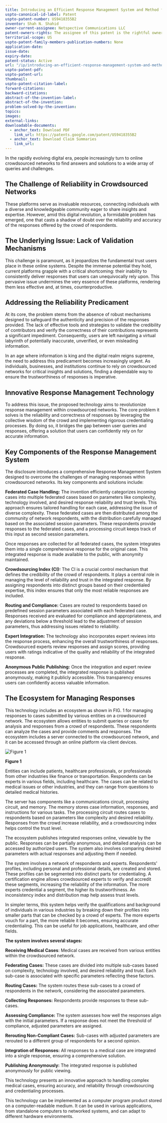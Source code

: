 ```yaml
---
title: Introducing an Efficient Response Management System and Method for Crowdsourced Networks
uspto-canonical-id-label: Patent
uspto-patent-number: US9418355B2
inventor: Shah N. Shahid
owner-current-assignee: Netspective Communications LLC
patent-owners-rights: The assignee of this patent is the rightful owner of all associated rights and privileges, including the exclusive right to sell, license, and enforce the patent. Any transfer, sale, or licensing of the patent by parties other than the assignee requires explicit written authorization.
territorial-scope: US
uspto-patent-family-members-publication-numbers: None
application-date: 
issue-date: 
expiry-date: 
patent-status: Active
url: "/ip/introducing-an-efficient-response-management-system-and-method-for-crowdsourced-networks"
uspto-patent-pdf:
uspto-patent-url:
thumbnail: 
uspto-patent-citation-label: 
forward-citations: 
backward-citations:
abstract-of-the-invention-label: 
abstract-of-the-invention: 
problem-solved-by-the-invention:
topics: 
images:
external-links: 
downloadable-documents: 
  - anchor_text: Download PDF
    link_url: https://patents.google.com/patent/US9418355B2
  - anchor_text: Download Claim Summaries
    link_url: 
---
```


<!-- *Problem solved by invention* -->

In the rapidly evolving digital era, people increasingly turn to online crowdsourced networks to find answers and solutions to a wide array of queries and challenges. 

## The Challenge of Reliability in Crowdsourced Networks

These platforms serve as invaluable resources, connecting individuals with a diverse and knowledgeable community eager to share insights and expertise. However, amid this digital revolution, a formidable problem has emerged, one that casts a shadow of doubt over the reliability and accuracy of the responses offered by the crowd of respondents.

## The Underlying Issue: Lack of Validation Mechanisms

This challenge is paramount, as it jeopardizes the fundamental trust users place in these online systems. Despite the immense potential they hold, current platforms grapple with a critical shortcoming: their inability to consistently deliver responses that users can unequivocally rely upon. This pervasive issue undermines the very essence of these platforms, rendering them less effective and, at times, counterproductive.

## Addressing the Reliability Predicament

At its core, the problem stems from the absence of robust mechanisms designed to safeguard the authenticity and precision of the responses provided. The lack of effective tools and strategies to validate the credibility of contributors and verify the correctness of their contributions represents a significant impediment. Consequently, users are left navigating a virtual labyrinth of potentially inaccurate, unverified, or even misleading information.

In an age where information is king and the digital realm reigns supreme, the need to address this predicament becomes increasingly urgent. As individuals, businesses, and institutions continue to rely on crowdsourced networks for critical insights and solutions, finding a dependable way to ensure the trustworthiness of responses is imperative. 

<!-- *Technical solution* -->

## Innovative Response Management Technology

To address this issue, the proposed technology aims to revolutionize response management within crowdsourced networks. The core problem it solves is the reliability and correctness of responses by leveraging the collective wisdom of the crowd and implementing rigorous credentialing processes. By doing so, it bridges the gap between user queries and responses, offering a solution that users can confidently rely on for accurate information. 

<!-- *Summary* -->

## Key Components of the Response Management System

The disclosure introduces a comprehensive Response Management System designed to overcome the challenges of managing responses within crowdsourced networks. Its key components and solutions include:

**Federated Case Handling:** The invention efficiently categorizes incoming cases into multiple federated cases based on parameters like complexity, technology involved, and desired response reliability and trust levels. This approach ensures tailored handling for each case, addressing the issue of diverse complexity. These federated cases are then distributed among the community of network respondents, with the distribution carefully managed based on the associated session parameters. These respondents provide responses to the federated cases, and a processing circuit keeps track of this input as second session parameters.

Once responses are collected for all federated cases, the system integrates them into a single comprehensive response for the original case. This integrated response is made available to the public, with anonymity maintained.

**Crowdsourcing Index (CI):** The CI is a crucial control mechanism that defines the credibility of the crowd of respondents. It plays a central role in managing the level of reliability and trust in the integrated response. By assigning respondents into distinct groups based on their credentialed expertise, this index ensures that only the most reliable responses are included.

**Routing and Compliance:** Cases are routed to respondents based on predefined session parameters associated with each federated case. Responses received are evaluated for compliance and appropriateness, and any deviations below a threshold lead to the adjustment of session parameters, thus addressing issues related to reliability.

**Expert Integration:** The technology also incorporates expert reviews into the response process, enhancing the overall trustworthiness of responses. Crowdsourced experts review responses and assign scores, providing users with ratings indicative of the quality and reliability of the integrated response.

**Anonymous Public Publishing:** Once the integration and expert review processes are completed, the integrated response is published anonymously, making it publicly accessible. This transparency ensures users can confidently access valuable information.

## The Ecosystem for Managing Responses

This technology includes an ecosystem as shown in FIG. 1 for managing responses to cases submitted by various entities on a crowdsourced network. The ecosystem allows entities to submit queries or cases for analysis and responses from a crowd of respondents. These respondents can analyze the cases and provide comments and responses. The ecosystem includes a server connected to the crowdsourced network, and it can be accessed through an online platform via client devices.

<div class="center-elements"> 

![Figure 1](US9418355B2-image-1.png)


**Figure 1** 

</div>

Entities can include patients, healthcare professionals, or professionals from other industries like finance or transportation. Respondents can be experts in various fields, including healthcare. The cases can be related to medical issues or other industries, and they can range from questions to detailed medical histories.

The server has components like a communications circuit, processing circuit, and memory. The memory stores case information, responses, and instructions for various tasks. The processing circuit routes cases to respondents based on parameters like complexity and desired reliability. Responses from the crowd increase reliability, and a crowdsourcing index helps control the trust level.

The ecosystem publishes integrated responses online, viewable by the public. Responses can be partially anonymous, and detailed analysis can be accessed by authorized users. The system also involves comparing desired parameters with actual responses and adjusting them if needed.

The system involves a network of respondents and experts. Respondents' profiles, including personal and professional details, are created and stored. These profiles can be segmented into distinct parts for credentialing. A certification engine allows crowdsourced experts to verify and accredit these segments, increasing the reliability of the information. The more experts credential a segment, the higher its trustworthiness. An inconsistency index and distribution map help assess trust levels.

In simpler terms, this system helps verify the qualifications and background of individuals in various industries by breaking down their profiles into smaller parts that can be checked by a crowd of experts. The more experts vouch for a part, the more reliable it becomes, ensuring accurate credentialing. This can be useful for job applications, healthcare, and other fields.

**The system involves several stages:**

**Receiving Medical Cases**: Medical cases are received from various entities within the crowdsourced network.

**Federating Cases:** These cases are divided into multiple sub-cases based on complexity, technology involved, and desired reliability and trust. Each sub-case is associated with specific parameters reflecting these factors.

**Routing Cases:** The system routes these sub-cases to a crowd of respondents in the network, considering the associated parameters.

**Collecting Responses:** Respondents provide responses to these sub-cases.

**Assessing Compliance:** The system assesses how well the responses align with the initial parameters. If a response does not meet the threshold of compliance, adjusted parameters are assigned.

**Rerouting Non-Compliant Cases:** Sub-cases with adjusted parameters are rerouted to a different group of respondents for a second opinion.

**Integration of Responses:** All responses to a medical case are integrated into a single response, ensuring a comprehensive solution.

**Publishing Anonymously:** The integrated response is published anonymously for public viewing.

This technology presents an innovative approach to handling complex medical cases, ensuring accuracy, and reliability through crowdsourcing and credentialing processes.

This technology can be implemented as a computer program product stored on a computer-readable medium. It can be used in various applications, from standalone computers to networked systems, and can adapt to different hardware environments.
